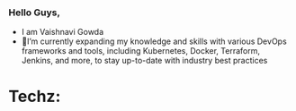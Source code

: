 ### Hello Guys, 
- I am Vaishnavi Gowda 
- 🌱I’m currently expanding my knowledge and skills with various DevOps frameworks and tools, including Kubernetes, Docker, Terraform, Jenkins, and more, to stay up-to-date with industry best practices
  
# Techz:

